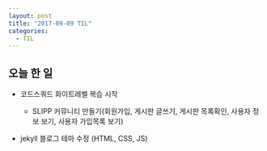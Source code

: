 ```yaml
---
layout: post
title: "2017-09-09 TIL"
categories:
  - TIL
---
```

## 오늘 한 일
* 코드스쿼드 화이트레벨 복습 시작
  * SLIPP 커뮤니티 만들기(회원가입, 게시판 글쓰기, 게시판 목록확인, 사용자 정보 보기, 사용자 가입목록 보기)

* jekyll 블로그 테마 수정 (HTML, CSS, JS)
